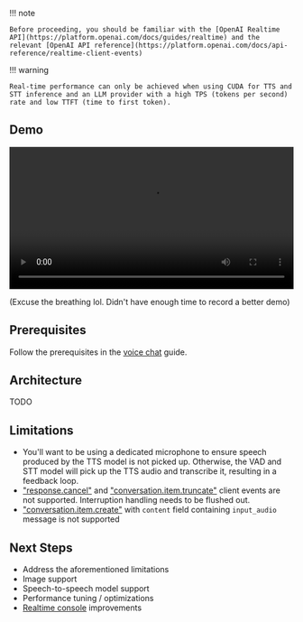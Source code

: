 !!! note

    Before proceeding, you should be familiar with the [OpenAI Realtime API](https://platform.openai.com/docs/guides/realtime) and the relevant [OpenAI API reference](https://platform.openai.com/docs/api-reference/realtime-client-events)

!!! warning

    Real-time performance can only be achieved when using CUDA for TTS and STT inference and an LLM provider with a high TPS (tokens per second) rate and low TTFT (time to first token).

## Demo

<video width="100%" controls>
  <source src="https://github.com/user-attachments/assets/ee9220c4-be6c-4728-a25c-3bddfd66ab34" type="video/webm">
</video>

(Excuse the breathing lol. Didn't have enough time to record a better demo)

## Prerequisites

Follow the prerequisites in the [voice chat](./voice-chat.md.md) guide.

## Architecture

TODO

## Limitations

- You'll want to be using a dedicated microphone to ensure speech produced by the TTS model is not picked up. Otherwise, the VAD and STT model will pick up the TTS audio and transcribe it, resulting in a feedback loop.
- ["response.cancel"](https://platform.openai.com/docs/api-reference/realtime-client-events/response/cancel) and ["conversation.item.truncate"](https://platform.openai.com/docs/api-reference/realtime-client-events/conversation/item/truncate) client events are not supported. Interruption handling needs to be flushed out.
- ["conversation.item.create"](https://platform.openai.com/docs/api-reference/realtime-client-events/conversation/item/create) with `content` field containing `input_audio` message is not supported

## Next Steps

- Address the aforementioned limitations
- Image support
- Speech-to-speech model support
- Performance tuning / optimizations
- [Realtime console](https://github.com/speaches-ai/realtime-console) improvements
